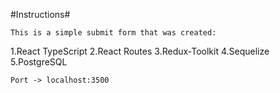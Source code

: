 #Instructions#

`This is a simple submit form that was created:`

1.React TypeScript
2.React Routes
3.Redux-Toolkit
4.Sequelize
5.PostgreSQL

`Port -> localhost:3500`
